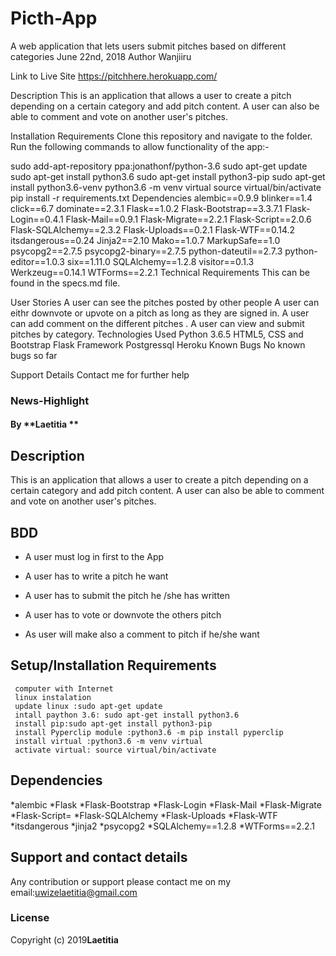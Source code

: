 # Picth-App

A web application that lets users submit pitches based on different categories
June 22nd, 2018
Author
Wanjiiru

Link to Live Site
https://pitchhere.herokuapp.com/

Description
This is an application that allows a user to create a pitch depending on a certain category and add pitch content. A user can also be able to comment and vote on another user's pitches.

Installation Requirements
Clone this repository and navigate to the folder. Run the following commands to allow functionality of the app:-

sudo add-apt-repository ppa:jonathonf/python-3.6
sudo apt-get update
sudo apt-get install python3.6
sudo apt-get install python3-pip
sudo apt-get install python3.6-venv
python3.6 -m venv virtual
source virtual/bin/activate
pip install -r requirements.txt
Dependencies
alembic==0.9.9
blinker==1.4
click==6.7
dominate==2.3.1
Flask==1.0.2
Flask-Bootstrap==3.3.7.1
Flask-Login==0.4.1
Flask-Mail==0.9.1
Flask-Migrate==2.2.1
Flask-Script==2.0.6
Flask-SQLAlchemy==2.3.2
Flask-Uploads==0.2.1
Flask-WTF==0.14.2
itsdangerous==0.24
Jinja2==2.10
Mako==1.0.7
MarkupSafe==1.0
psycopg2==2.7.5
psycopg2-binary==2.7.5
python-dateutil==2.7.3
python-editor==1.0.3
six==1.11.0
SQLAlchemy==1.2.8
visitor==0.1.3
Werkzeug==0.14.1
WTForms==2.2.1
Technical Requirements
This can be found in the specs.md file.

User Stories
A user can see the pitches posted by other people
A user can eithr downvote or upvote on a pitch as long as they are signed in.
A user can add comment on the different pitches .
A user can view and submit pitches by category.
Technologies Used
Python 3.6.5
HTML5, CSS and Bootstrap
Flask Framework
Postgressql
Heroku
Known Bugs
No known bugs so far

Support Details
Contact me for further help



### News-Highlight
#### By **Laetitia **
##
## Description
This is an application that allows a user to create a pitch depending on a certain category and add pitch content. A user can also be able to comment and vote on another user's pitches.

## BDD

* A user must log in first to the App
* A user has to write a pitch he want 

* A user has to submit the  pitch he /she has written
* A user has to vote or downvote the others pitch
* As user will make also a comment to pitch if he/she want


## Setup/Installation Requirements
     computer with Internet
     linux instalation 
     update linux :sudo apt-get update
     intall paython 3.6: sudo apt-get install python3.6
     install pip:sudo apt-get install python3-pip 
     install Pyperclip module :python3.6 -m pip install pyperclip
     install virtual :python3.6 -m venv virtual
     activate virtual: source virtual/bin/activate

## Dependencies
 *alembic
 *Flask
 *Flask-Bootstrap
 *Flask-Login
 *Flask-Mail
 *Flask-Migrate
 *Flask-Script=
 *Flask-SQLAlchemy
 *Flask-Uploads
 *Flask-WTF
 *itsdangerous
 *jinja2
 *psycopg2
 *SQLAlchemy==1.2.8
 *WTForms==2.2.1

## Support and contact details
Any contribution or support please contact me on my email:uwizelaetitia@gmail.com
### License

Copyright (c) 2019**Laetitia**